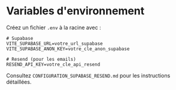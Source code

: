 # Variables d'environnement

Créez un fichier `.env` à la racine avec :

```env
# Supabase
VITE_SUPABASE_URL=votre_url_supabase
VITE_SUPABASE_ANON_KEY=votre_cle_anon_supabase

# Resend (pour les emails)
RESEND_API_KEY=votre_cle_api_resend
```

Consultez `CONFIGURATION_SUPABASE_RESEND.md` pour les instructions détaillées.

